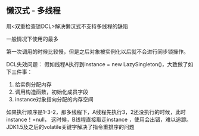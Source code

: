 ## 懒汉式 - 多线程
用<双重检查锁DCL>解决懒汉式不支持多线程的缺陷

一般情况下使用的最多

第一次调用的时候比较慢，但是之后对象被实例化以后就不会进行同步锁操作。

DCL失效问题：
假如线程A执行到instance = new LazySingleton()，大致做了如下三件事：
1. 给实例分配内存
2. 调用构造函数，初始化成员字段
3. instance对象指向分配的内存空间

如果执行顺序是1-3-2，那多线程下，A线程先执行3，2还没执行的时候，此时instance！=null，
这时候，B线程直接取走instance ，使用会出错，难以追踪。
JDK1.5及之后的volatile关键字解决了指令重排序的问题